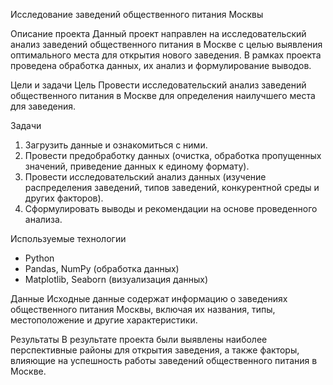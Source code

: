 Исследование заведений общественного питания Москвы

Описание проекта
Данный проект направлен на исследовательский анализ заведений общественного питания в Москве с целью выявления оптимального места для открытия нового заведения. В рамках проекта проведена обработка данных, их анализ и формулирование выводов.

Цели и задачи
Цель
Провести исследовательский анализ заведений общественного питания в Москве для определения наилучшего места для заведения.

Задачи
1. Загрузить данные и ознакомиться с ними.
2. Провести предобработку данных (очистка, обработка пропущенных значений, приведение данных к единому формату).
3. Провести исследовательский анализ данных (изучение распределения заведений, типов заведений, конкурентной среды и других факторов).
4. Сформулировать выводы и рекомендации на основе проведенного анализа.

Используемые технологии
- Python
- Pandas, NumPy (обработка данных)
- Matplotlib, Seaborn (визуализация данных)

Данные
Исходные данные содержат информацию о заведениях общественного питания Москвы, включая их названия, типы, местоположение и другие характеристики. 

Результаты
В результате проекта были выявлены наиболее перспективные районы для открытия заведения, а также факторы, влияющие на успешность работы заведений общественного питания в Москве.



